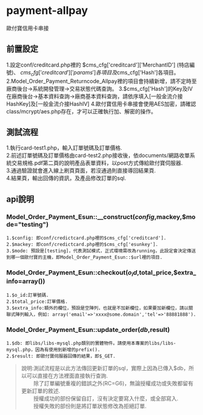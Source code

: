 payment-allpay
============

歐付寶信用卡串接


前置設定
---------------
1.設定conf/creditcard.php裡的 $cms_cfg['creditcard']['MerchantID'] (特店編號)、 $cms_cfg['creditcard']['params']各項目及$cms_cfg['Hash']各項目。<br/>
2.Model_Order_Payment_Returncode_Allpay裡的項目會持續新增，請不定時至廠商後台->系統開發管理->交易狀態代碼查詢。
3.$cms_cfg['Hash']的Key及IV在廠商後台->基本資料查詢->廠商基本資料查詢，請依序填入[一般金流介接HashKey]及[一般金流介接HashIV]
4.歐付寶信用卡串接會使用AES加密，請確認class/mcrypt/aes.php存在，才可以正確執行加、解密的操作。


測試流程
---------------
1.執行card-test1.php，輸入訂單號碼及訂單價格.<br/>
2.前述訂單號碼及訂單價格由card-test2.php接收後，依documents/網路收單系統交易規格.pdf第二頁的說明產品表單資料，以post方式傳給歐付寶伺服器.<br/>
3.通過驗證就會進入線上刷頁頁面，若沒通過則直接導回結果頁.<br/>
4.結果頁，輸出回傳的資訊，及產品修改訂單的sql.


api說明
---------------

### Model_Order_Payment_Esun::__construct($config,$mackey,$mode="testing")

    1.$config: 即conf/credictcard.php裡的$cms_cfg['creditcard'].
    2.$mackey: 即conf/credictcard.php裡的$cms_cfg['esunkey'].
    3.$mode: 預設是[testing]，代表測試模式，正式環境需改為running，此設定會決定傳送到哪一個歐付寶的主機，即Model_Order_Payment_Esun::$url裡的項目.


### Model_Order_Payment_Esun::checkout($o_id,$total_price,$extra_info=array())

    1.$o_id:訂單號碼.
    2.$total_price:訂單價格.
    3.$extra_info:額外的欄位，預設是空陣列，也就是不加新欄位，如果要加新欄位，請以關聯式陣列輸入，例如: array('email'=>'xxxx@some.domain','tel'=>'88881888').


### Model_Order_Payment_Esun::update_order($db,$result)

    1.$db: 即libs/libs-mysql.php類別的實體物件。請使用本專案的libs/libs-mysql.php，因為有使用到新增的prefix().
    2.$result: 即歐付寶伺服器回傳的結果，即$_GET.
> 說明:測試流程是以此方法傳回更新訂單的sql，實際上因為已傳入$db，所以可以直接在方法裡面直接執行查詢.<br/>
> 　　 除了訂單編號重複的錯誤之外(RC=G6)，無論授權成功或失敗都留有更新訂單的敘述.<br/>
> 　　 授權成功的部份保留自訂，沒有決定要寫入什麼，或全部寫入.<br/>
> 　　 授權失敗的部份則是將訂單狀態修改為拒絕訂單.
